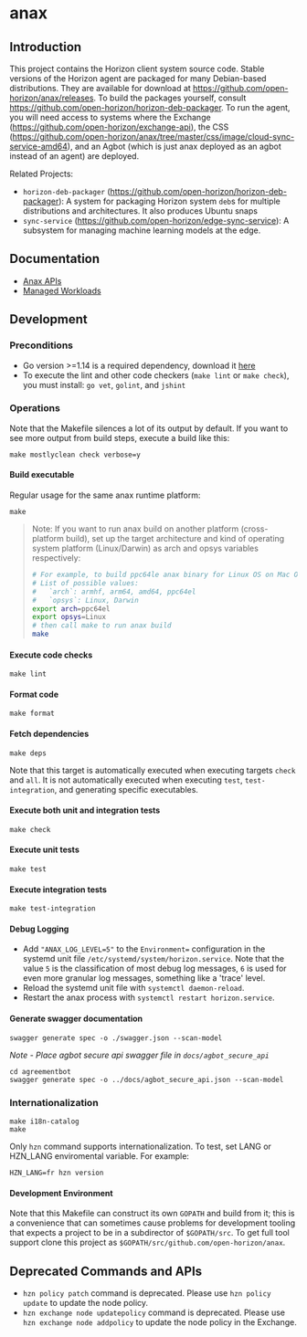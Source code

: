 # anax

## Introduction

This project contains the Horizon client system source code. Stable versions of the Horizon agent are packaged for many Debian-based distributions. They are available for download at https://github.com/open-horizon/anax/releases. To build the packages yourself, consult https://github.com/open-horizon/horizon-deb-packager.
To run the agent, you will need access to systems where the Exchange (https://github.com/open-horizon/exchange-api), the CSS (https://github.com/open-horizon/anax/tree/master/css/image/cloud-sync-service-amd64), and an Agbot (which is just anax deployed as an agbot instead of an agent) are deployed.

Related Projects:

* `horizon-deb-packager` (https://github.com/open-horizon/horizon-deb-packager): A system for packaging Horizon system `deb`s for multiple distributions and architectures. It also produces Ubuntu snaps
* `sync-service` (https://github.com/open-horizon/edge-sync-service): A subsystem for managing machine learning models at the edge.


## Documentation

* [Anax APIs](docs/api.md)
* [Managed Workloads](docs/managed_workloads.md)

## Development

### Preconditions

* Go version >=1.14 is a required dependency, download it [here](https://golang.org/dl/)
* To execute the lint and other code checkers (`make lint` or `make check`), you must install: `go vet`, `golint`, and `jshint`

### Operations

Note that the Makefile silences a lot of its output by default. If you want to see more output from build steps, execute a build like this:

    make mostlyclean check verbose=y

#### Build executable

Regular usage for the same anax runtime platform:

    make

> Note: If you want to run anax build on another platform (cross-platform build), set up the target architecture and kind of operating system platform (Linux/Darwin) as arch and opsys variables respectively:
>
> ```sh
> # For example, to build ppc64le anax binary for Linux OS on Mac OS host use the commands below
> # List of possible values:
> #   `arch`: armhf, arm64, amd64, ppc64el
> #   `opsys`: Linux, Darwin
> export arch=ppc64el
> export opsys=Linux
> # then call make to run anax build
> make
> ```

#### Execute code checks

    make lint

#### Format code

    make format

#### Fetch dependencies

    make deps

Note that this target is automatically executed when executing targets `check` and `all`. It is not automatically executed when executing `test`, `test-integration`, and generating specific executables.

#### Execute both unit and integration tests

    make check

#### Execute unit tests

    make test

#### Execute integration tests

    make test-integration

#### Debug Logging

* Add `"ANAX_LOG_LEVEL=5"` to the `Environment=` configuration in the systemd unit file `/etc/systemd/system/horizon.service`. Note that the value `5` is the classification of most debug log messages, `6` is used for even more granular log messages, something like a 'trace' level.
* Reload the systemd unit file with `systemctl daemon-reload`.
* Restart the anax process with `systemctl restart horizon.service`.

#### Generate swagger documentation

    swagger generate spec -o ./swagger.json --scan-model

*Note - Place agbot secure api swagger file in `docs/agbot_secure_api`*

    cd agreementbot
    swagger generate spec -o ../docs/agbot_secure_api.json --scan-model

### Internationalization

    make i18n-catalog
    make

Only `hzn` command supports internationalization. To test, set LANG or HZN_LANG enviromental variable. For example:

    HZN_LANG=fr hzn version

#### Development Environment

Note that this Makefile can construct its own `GOPATH` and build from it; this is a convenience that can sometimes cause problems for development tooling that expects a project to be in a subdirector of `$GOPATH/src`. To get full tool support clone this project as `$GOPATH/src/github.com/open-horizon/anax`.

## Deprecated Commands and APIs
* `hzn policy patch` command is deprecated. Please use `hzn policy update` to update the node policy.
* `hzn exchange node updatepolicy` command is deprecated. Please use `hzn exchange node addpolicy` to update the node policy in the Exchange.
